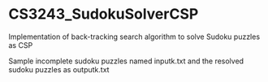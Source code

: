 # CS3243_SudokuSolverCSP
Implementation of back-tracking search algorithm to solve Sudoku puzzles as CSP

Sample incomplete sudoku puzzles named inputk.txt and the resolved sudoku puzzles as outputk.txt
